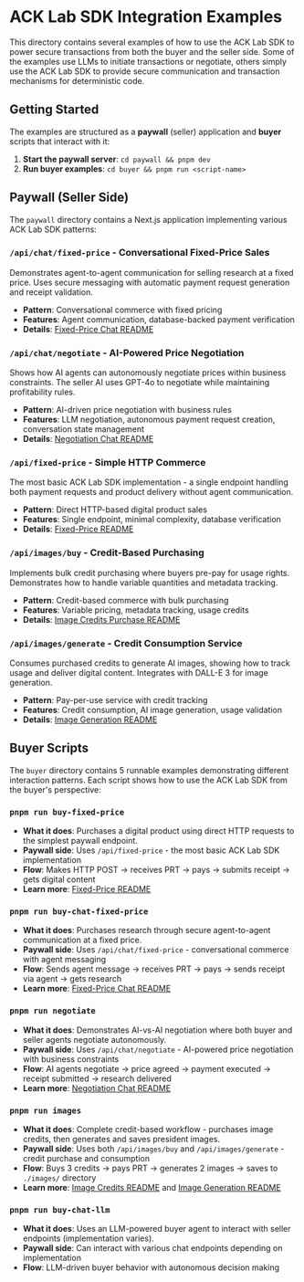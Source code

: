 # ACK Lab SDK Integration Examples

This directory contains several examples of how to use the ACK Lab SDK to power secure transactions from both the buyer and the seller side. Some of the examples use LLMs to initiate transactions or negotiate, others simply use the ACK Lab SDK to provide secure communication and transaction mechanisms for deterministic code.

## Getting Started

The examples are structured as a **paywall** (seller) application and **buyer** scripts that interact with it:

1. **Start the paywall server**: `cd paywall && pnpm dev`
2. **Run buyer examples**: `cd buyer && pnpm run <script-name>`

## Paywall (Seller Side)

The `paywall` directory contains a Next.js application implementing various ACK Lab SDK patterns:

### `/api/chat/fixed-price` - Conversational Fixed-Price Sales

Demonstrates agent-to-agent communication for selling research at a fixed price. Uses secure messaging with automatic payment request generation and receipt validation.

- **Pattern**: Conversational commerce with fixed pricing
- **Features**: Agent communication, database-backed payment verification
- **Details**: [Fixed-Price Chat README](paywall/app/api/chat/fixed-price/README.md)

### `/api/chat/negotiate` - AI-Powered Price Negotiation

Shows how AI agents can autonomously negotiate prices within business constraints. The seller AI uses GPT-4o to negotiate while maintaining profitability rules.

- **Pattern**: AI-driven price negotiation with business rules
- **Features**: LLM negotiation, autonomous payment request creation, conversation state management
- **Details**: [Negotiation Chat README](paywall/app/api/chat/negotiate/README.md)

### `/api/fixed-price` - Simple HTTP Commerce

The most basic ACK Lab SDK implementation - a single endpoint handling both payment requests and product delivery without agent communication.

- **Pattern**: Direct HTTP-based digital product sales
- **Features**: Single endpoint, minimal complexity, database verification
- **Details**: [Fixed-Price README](paywall/app/api/fixed-price/README.md)

### `/api/images/buy` - Credit-Based Purchasing

Implements bulk credit purchasing where buyers pre-pay for usage rights. Demonstrates how to handle variable quantities and metadata tracking.

- **Pattern**: Credit-based commerce with bulk purchasing
- **Features**: Variable pricing, metadata tracking, usage credits
- **Details**: [Image Credits Purchase README](paywall/app/api/images/buy/README.md)

### `/api/images/generate` - Credit Consumption Service

Consumes purchased credits to generate AI images, showing how to track usage and deliver digital content. Integrates with DALL-E 3 for image generation.

- **Pattern**: Pay-per-use service with credit tracking
- **Features**: Credit consumption, AI image generation, usage validation
- **Details**: [Image Generation README](paywall/app/api/images/generate/README.md)

## Buyer Scripts

The `buyer` directory contains 5 runnable examples demonstrating different interaction patterns. Each script shows how to use the ACK Lab SDK from the buyer's perspective:

### `pnpm run buy-fixed-price`

- **What it does**: Purchases a digital product using direct HTTP requests to the simplest paywall endpoint.
- **Paywall side**: Uses `/api/fixed-price` - the most basic ACK Lab SDK implementation
- **Flow**: Makes HTTP POST → receives PRT → pays → submits receipt → gets digital content
- **Learn more**: [Fixed-Price README](paywall/app/api/fixed-price/README.md)

### `pnpm run buy-chat-fixed-price`

- **What it does**: Purchases research through secure agent-to-agent communication at a fixed price.
- **Paywall side**: Uses `/api/chat/fixed-price` - conversational commerce with agent messaging
- **Flow**: Sends agent message → receives PRT → pays → sends receipt via agent → gets research
- **Learn more**: [Fixed-Price Chat README](paywall/app/api/chat/fixed-price/README.md)

### `pnpm run negotiate`

- **What it does**: Demonstrates AI-vs-AI negotiation where both buyer and seller agents negotiate autonomously.
- **Paywall side**: Uses `/api/chat/negotiate` - AI-powered price negotiation with business constraints
- **Flow**: AI agents negotiate → price agreed → payment executed → receipt submitted → research delivered
- **Learn more**: [Negotiation Chat README](paywall/app/api/chat/negotiate/README.md)

### `pnpm run images`

- **What it does**: Complete credit-based workflow - purchases image credits, then generates and saves president images.
- **Paywall side**: Uses both `/api/images/buy` and `/api/images/generate` - credit purchase and consumption
- **Flow**: Buys 3 credits → pays PRT → generates 2 images → saves to `./images/` directory
- **Learn more**: [Image Credits README](paywall/app/api/images/buy/README.md) and [Image Generation README](paywall/app/api/images/generate/README.md)

### `pnpm run buy-chat-llm`

- **What it does**: Uses an LLM-powered buyer agent to interact with seller endpoints (implementation varies).
- **Paywall side**: Can interact with various chat endpoints depending on implementation
- **Flow**: LLM-driven buyer behavior with autonomous decision making
